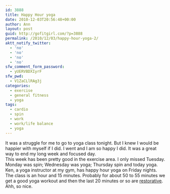```yaml
---
id: 3888
title: Happy Hour yoga
date: 2010-12-03T20:56:48+00:00
author: Ann
layout: post
guid: http://gofitgirl.com/?p=3888
permalink: /2010/12/03/happy-hour-yoga-2/
aktt_notify_twitter:
  - 'no'
  - 'no'
  - 'no'
  - 'no'
sfw_comment_form_password:
  - yUERVBDXIyrF
sfw_pwd:
  - V1ZaCLlRAg3j
categories:
  - exercise
  - general fitness
  - yoga
tags:
  - cardio
  - spin
  - work
  - work/life balance
  - yoga
---
```

It was a struggle for me to go to yoga class tonight. But I knew I would be happier with myself if I did. I went and I am so happy I did. It was a great way to end my long week and focused day.  
This week has been pretty good in the exercise area. I only missed Tuesday. Monday was spin; Wednesday was yoga; Thursday spin and today yoga.  
Ken, a yoga instructor at my gym, has happy hour yoga on Friday nights. The class is an hour and 15 minutes. Probably for about 50 to 55 minutes we get a good yoga workout and then the last 20 minutes or so are [restorative](http://www.yogajournal.com/basics/991). Ahh, so nice.